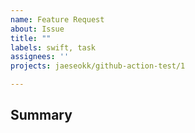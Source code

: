 ```yaml
---
name: Feature Request
about: Issue
title: ""
labels: swift, task
assignees: ''
projects: jaeseokk/github-action-test/1

---
```


## Summary

